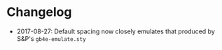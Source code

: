 # Changelog

- 2017-08-27: Default spacing now closely emulates that produced by 
  S&P's `gb4e-emulate.sty`